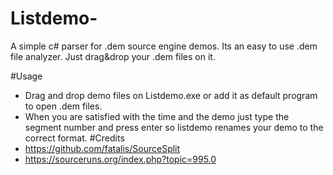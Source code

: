 # Listdemo-
A simple c# parser for .dem source engine demos.
Its an easy to use .dem file analyzer. Just drag&drop your .dem files on it.

#Usage
  - Drag and drop demo files on Listdemo.exe or add it as default program to open .dem files.
  - When you are satisfied with the time and the demo just type the segment number and press enter so listdemo renames your demo to the correct format.
#Credits
  - https://github.com/fatalis/SourceSplit
  - https://sourceruns.org/index.php?topic=995.0
